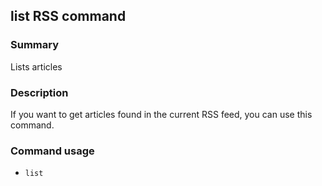 ## list RSS command

### Summary

Lists articles

### Description

If you want to get articles found in the current RSS feed, you can use this command.

### Command usage

* `list`
